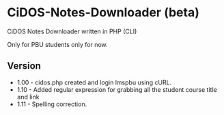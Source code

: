 # CiDOS-Notes-Downloader (beta)
CiDOS Notes Downloader written in PHP (CLI)

Only for PBU students only for now.

## Version

- 1.00 - cidos.php created and login lmspbu using cURL. 
- 1.10 - Added regular expression for grabbing all the student course title and link
- 1.11 - Spelling correction.
